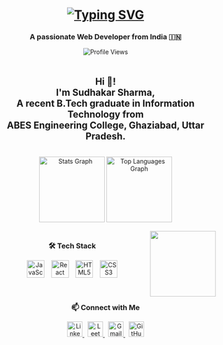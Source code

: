 <h1 align='center'>
  <a href="https://git.io/typing-svg">
    <img src="https://readme-typing-svg.demolab.com?font=Fira+Code&pause=1000&width=500&lines=Hey%2C+I'm+Sudhakar+Sharma.+You+are+Welcome!" alt="Typing SVG" />
  </a>
</h1>

<h3 align='center'>
  A passionate Web Developer from India 🇮🇳
</h3>

<div align='center'>
  <img src="https://komarev.com/ghpvc/?username=sudhakarsharma07&color=blue" alt="Profile Views" />
</div>

<br/>

<h2 align="center">
  Hi 👋!<br>
  I'm Sudhakar Sharma,<br>
  A recent B.Tech graduate in Information Technology from <br>
  ABES Engineering College, Ghaziabad, Uttar Pradesh.
</h2>

<br/>

<div align="center">
  <img src="https://github-readme-stats.vercel.app/api?username=sudhakarsharma07&show_icons=true&theme=radical" height="150" alt="Stats Graph" />
  <img src="https://github-readme-stats.vercel.app/api/top-langs/?username=sudhakarsharma07&layout=compact" height="150" alt="Top Languages Graph" />
</div>

<br/>

<img align="right" height="150" src="https://i.giphy.com/media/v1.Y2lkPTc5MGI3NjExcG9pMm5wZmx4M3I0cnpieW5kcHp3bDBkeXB2djAwcWxuOGh2MzEyYSZlcD12MV9pbnRlcm5hbF9naWZfYnlfaWQmY3Q9Zw/L1R1tvI9svkIWwpVYr/giphy.gif" />

<h3 align="center">🛠️ Tech Stack</h3>

<p align="center">
  <img src="https://cdn.jsdelivr.net/gh/devicons/devicon/icons/javascript/javascript-original.svg" height="40" alt="JavaScript" />
  &nbsp;&nbsp;
  <img src="https://cdn.jsdelivr.net/gh/devicons/devicon/icons/react/react-original.svg" height="40" alt="React" />
  &nbsp;&nbsp;
  <img src="https://cdn.jsdelivr.net/gh/devicons/devicon/icons/html5/html5-original.svg" height="40" alt="HTML5" />
  &nbsp;&nbsp;
  <img src="https://cdn.jsdelivr.net/gh/devicons/devicon/icons/css3/css3-original.svg" height="40" alt="CSS3" />
</p>

<br/>

<h3 align="center">📫 Connect with Me</h3>

<p align="center">
  <a href="http://www.linkedin.com/in/sudhakar-sharma-075619231" target="_blank">
    <img src="https://img.shields.io/static/v1?message=LinkedIn&logo=linkedin&label=&color=0077B5&logoColor=white&labelColor=&style=for-the-badge" height="35" alt="LinkedIn logo" />
  </a>
  &nbsp;
  <a href="https://leetcode.com/sudhakarsharma/" target="_blank">
    <img src="https://img.shields.io/badge/LeetCode-000000?style=for-the-badge&logo=LeetCode&logoColor=yellow" height="35" alt="LeetCode logo" />
  </a>
  &nbsp;
  <a href="mailto:sudhakar881032@gmail.com" target="_blank">
    <img src="https://img.shields.io/static/v1?message=Gmail&logo=gmail&label=&color=D14836&logoColor=white&labelColor=&style=for-the-badge" height="35" alt="Gmail logo" />
  </a>
  &nbsp;
  <a href="https://github.com/sudhakarsharma07" target="_blank">
    <img src="https://img.shields.io/static/v1?message=GitHub&logo=github&label=&color=181717&logoColor=white&labelColor=&style=for-the-badge" height="35" alt="GitHub logo" />
  </a>
</p>

<br clear="both" />
